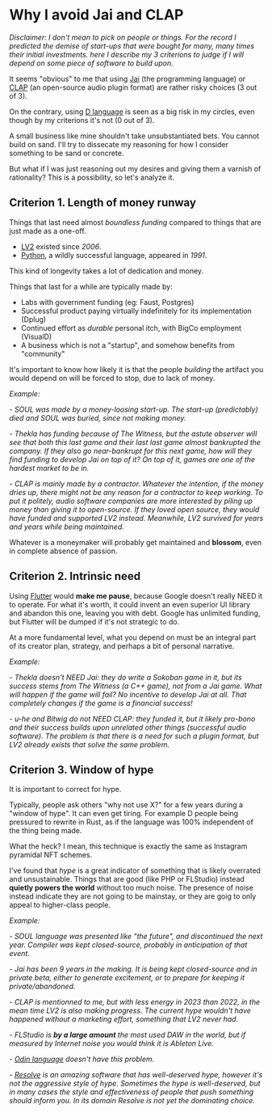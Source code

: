 # Why I avoid Jai and CLAP


_Disclaimer: I don't mean to pick on people or things. For the record I predicted the demise of start-ups that were bought for many, many times their initial investments. here I describe my 3 criterions to judge if I will depend on some piece of software to build upon._

It seems "obvious" to me that using [Jai](https://en.wikipedia.org/wiki/Jonathan_Blow#Jai_language) (the programming language) or [CLAP](https://en.wikipedia.org/wiki/CLever_Audio_Plug-in) (an open-source audio plugin format) are rather risky choices (3 out of 3).

On the contrary, using [D language](https://dlang.org/) is seen as a big risk in my circles, even though by my criterions it's not (0 out of 3).

A small business like mine shouldn't take unsubstantiated bets. You cannot build on sand. I'll try to dissecate my reasoning for how I consider something to be sand or concrete.

But what if I was just reasoning out my desires and giving them a varnish of rationality? This is a possibility, so let's analyze it.



## Criterion 1. Length of money runway

Things that last need almost _boundless funding_ compared to things that are just made as a one-off. 
- [LV2](https://fr.wikipedia.org/wiki/LV2_(plugin)) existed since _2006_.
- [Python](https://en.wikipedia.org/wiki/Python_(programming_language)), a wildly successful language, appeared in _1991_.

This kind of longevity takes a lot of dedication and money.

Things that last for a while are typically made by:
- Labs with government funding (eg: Faust, Postgres)
- Successful product paying virtually indefinitely for its implementation (Dplug)
- Continued effort as _durable_ personal itch, with BigCo employment (VisualD)
- A business which is not a "startup", and somehow benefits from "community"

It's important to know how likely it is that the people _building_ the artifact you would depend on will be forced to stop, due to lack of money.


_Example:_

_- SOUL was made by a money-loosing start-up. The start-up (predictably) died and SOUL was buried, since not making money._

_- Thekla has funding because of The Witness, but the astute observer will see that both this last game and their last last game almost bankrupted the company. If they also go near-bankrupt for this next game, how will they find funding to develop Jai on top of it? On top of it, games are one of the hardest market to be in._

_- CLAP is mainly made by a contractor. Whatever the intention, if the money dries up, there might not be any reason for a contractor to keep working. To put it politely, audio software companies are more interested by piling up money than giving it to open-source. If they loved open source, they would have funded and supported LV2 instead. Meanwhile, LV2 survived for years and years while being maintained._

Whatever is a moneymaker will probably get maintained and **blossom**, even in complete absence of passion.


## Criterion 2. Intrinsic need

Using [Flutter](https://flutter.dev/) would **make me pause**, because Google doesn't really NEED it to operate. For what it's worth, it could invent an even superior UI library and abandon this one, leaving you with debt. Google has unlimited funding, but Flutter will be dumped if it's not strategic to do.

At a more fundamental level, what you depend on must be an integral part of its creator plan, strategy, and perhaps a bit of personal narrative.

_Example:_

_- Thekla doesn't NEED Jai: they do write a Sokoban game in it, but its success stems from The Witness (a C++ game), not from a Jai game. What will happen if the game will fail? No incentive to develop Jai at all. That completely changes if the game is a financial success!_

_- u-he and Bitwig do not NEED CLAP: they funded it, but it likely pro-bono and their success builds upon unrelated other things (successful audio software). The problem is that there is a need for such a plugin format, but LV2 already exists that solve the same problem._


## Criterion 3. Window of hype

It is important to correct for hype.

Typically, people ask others "why not use X?" for a few years during a "window of hype". It can even get tiring. For example D people being pressured to rewrite in Rust, as if the language was 100% independent of the thing being made.

What the heck? I mean, this technique is exactly the same as Instagram pyramidal NFT schemes.

I've found that _hype_ is a great indicator of something that is likely overrated and unsustainable. Things that are good (like PHP or FLStudio) instead **quietly powers the world** without too much noise. The presence of noise instead indicate they are not going to be mainstay, or they are goig to only appeal to higher-class people.

_Example:_

_- SOUL language was presented like "the future", and discontinued the next year. Compiler was kept closed-source, probably in anticipation of that event._

_- Jai has been 9 years in the making. It is being kept closed-source and in private beta, either to generate excitement, or to prepare for keeping it private/abandoned._

_- CLAP is mentionned to me, but with less energy in 2023 than 2022, in the mean time LV2 is also making progress. The current hype wouldn't have happened without a marketing effort, something that LV2 never had._

_- FLStudio is **by a large amount** the most used DAW in the world, but if measured by Internet noise you would think it is Ableton Live._

_- [Odin language](https://odin-lang.org/) doesn't have this problem._

_- [Resolve](https://www.blackmagicdesign.com/products/davinciresolve) is an amazing software that has well-deserved hype, however it's not the aggressive style of hype. Sometimes the hype is well-deserved, but in many cases the style and effectiveness of people that push something should inform you. In its domain Resolve is not yet the dominating choice._

